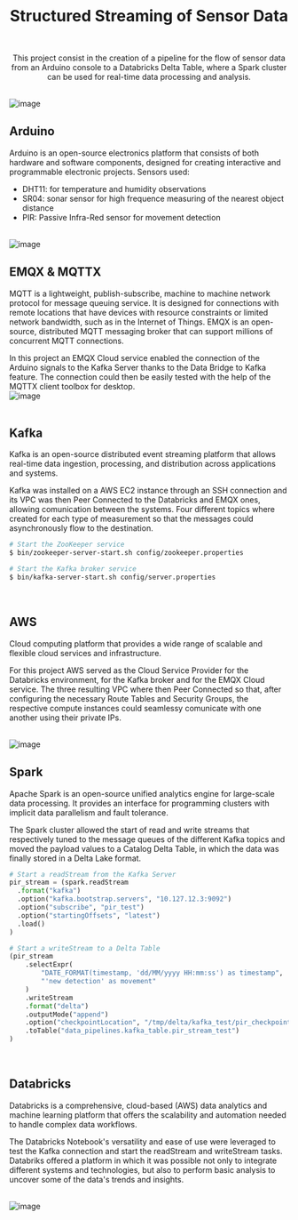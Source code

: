 </br>
<h1 align="center">Structured Streaming of Sensor Data</h1>
</br>
<p align="center">This project consist in the creation of a pipeline for the flow of sensor data from an Arduino console to a Databricks Delta Table, where a Spark cluster can be used for real-time data processing and analysis.</p>

</br>

<img width="auto" alt="image" src="https://github.com/Frussen/structured_streaming_sensor_data/blob/main/files/Structured%20Streaming%20Ironhack%20Project.png">
</br>


## Arduino
Arduino is an open-source electronics platform that consists of both hardware and software components, designed for creating interactive and programmable electronic projects. Sensors used:
- DHT11: for temperature and humidity observations
- SR04: sonar sensor for high frequence measuring of the nearest object distance
- PIR: Passive Infra-Red sensor for movement detection
</br>
<img width="auto" alt="image" src="https://github.com/Frussen/structured_streaming_sensor_data/blob/main/files/arduino.jpeg">
</br>


## EMQX & MQTTX
MQTT is a lightweight, publish-subscribe, machine to machine network protocol for message queuing service. It is designed for connections with remote locations that have devices with resource constraints or limited network bandwidth, such as in the Internet of Things.
EMQX is an open-source, distributed MQTT messaging broker that can support millions of concurrent MQTT connections.

In this project an EMQX Cloud service enabled the connection of the Arduino signals to the Kafka Server thanks to the Data Bridge to Kafka feature.
The connection could then be easily tested with the help of the MQTTX client toolbox for desktop.
</br>
<img width="auto" alt="image" src="https://github.com/Frussen/structured_streaming_sensor_data/blob/main/files/emqx_data_bridge.png">
</br>
</br>


## Kafka
Kafka is an open-source distributed event streaming platform that allows real-time data ingestion, processing, and distribution across applications and systems.

Kafka was installed on a AWS EC2 instance through an SSH connection and its VPC was then Peer Connected to the Databricks and EMQX ones, allowing comunication between the systems.
Four different topics where created for each type of measurement so that the messages could asynchronously flow to the destination.

```sh
# Start the ZooKeeper service
$ bin/zookeeper-server-start.sh config/zookeeper.properties

# Start the Kafka broker service
$ bin/kafka-server-start.sh config/server.properties
```
</br>

## AWS
Cloud computing platform that provides a wide range of scalable and flexible cloud services and infrastructure.

For this project AWS served as the Cloud Service Provider for the Databricks environment, for the Kafka broker and for the EMQX Cloud service. The three resulting VPC where then Peer Connected so that, after configuring the necessary Route Tables and Security Groups, the respective compute instances could seamlessy comunicate with one another using their private IPs.

</br>
<img width="auto" alt="image" src="https://github.com/Frussen/structured_streaming_sensor_data/blob/main/files/aws_inbound_rules.png">
</br>

## Spark
Apache Spark is an open-source unified analytics engine for large-scale data processing. It provides an interface for programming clusters with implicit data parallelism and fault tolerance.

The Spark cluster allowed the start of read and write streams that respectively tuned to the message queues of the different Kafka topics and moved the payload values to a Catalog Delta Table, in which the data was finally stored in a Delta Lake format.

```python
# Start a readStream from the Kafka Server
pir_stream = (spark.readStream
  .format("kafka")
  .option("kafka.bootstrap.servers", "10.127.12.3:9092")
  .option("subscribe", "pir_test")
  .option("startingOffsets", "latest")
  .load()
)

# Start a writeStream to a Delta Table
(pir_stream
    .selectExpr(
        "DATE_FORMAT(timestamp, 'dd/MM/yyyy HH:mm:ss') as timestamp",
        "'new detection' as movement"
    )
    .writeStream
    .format("delta")
    .outputMode("append")
    .option("checkpointLocation", "/tmp/delta/kafka_test/pir_checkpoint/")
    .toTable("data_pipelines.kafka_table.pir_stream_test")
)
```
</br>


## Databricks
Databricks is a comprehensive, cloud-based (AWS) data analytics and machine learning platform that offers the scalability and automation needed to handle complex data workflows.

The Databricks Notebook's versatility and ease of use were leveraged to test the Kafka connection and start the readStream and writeStream tasks. Databriks offered a platform in which it was possible not only to integrate different systems and technologies, but also to perform basic analysis to uncover some of the data's trends and insights.

</br>
<img width="auto" alt="image" src="https://github.com/Frussen/structured_streaming_sensor_data/blob/main/files/dashboard_temp_hum.png">
</br>
</br>
